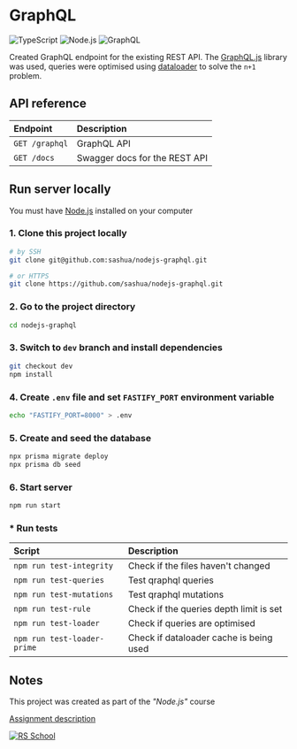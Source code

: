 # GraphQL

![TypeScript](https://img.shields.io/badge/TypeScript-3178C6?logo=typescript&logoColor=fff)
![Node.js](https://img.shields.io/badge/Node.js-272727?logo=nodedotjs&logoColor=339933)
![GraphQL](https://img.shields.io/badge/GraphQL-E10098?logo=graphql&logoColor=fff)

Created GraphQL endpoint for the existing REST API. The [GraphQL.js](https://github.com/graphql/graphql-js) library was used, queries were optimised using [dataloader](https://github.com/graphql/dataloader) to solve the `n+1` problem.

## API reference

| Endpoint       | Description                   |
| :------------- | :---------------------------- |
| `GET /graphql` | GraphQL API                   |
| `GET /docs`    | Swagger docs for the REST API |

## Run server locally

You must have [Node.js](https://nodejs.org/en/download/) installed on your computer

### 1. Clone this project locally

```sh
# by SSH
git clone git@github.com:sashua/nodejs-graphql.git

# or HTTPS
git clone https://github.com/sashua/nodejs-graphql.git
```

### 2. Go to the project directory

```sh
cd nodejs-graphql
```

### 3. Switch to `dev` branch and install dependencies

```sh
git checkout dev
npm install
```

### 4. Create `.env` file and set `FASTIFY_PORT` environment variable

```sh
echo "FASTIFY_PORT=8000" > .env
```

### 5. Create and seed the database

```sh
npx prisma migrate deploy
npx prisma db seed
```

### 6. Start server

```sh
npm run start
```

### \* Run tests

| Script                      | Description                             |
| :-------------------------- | :-------------------------------------- |
| `npm run test-integrity`    | Check if the files haven't changed      |
| `npm run test-queries`      | Test qraphql queries                    |
| `npm run test-mutations`    | Test qraphql mutations                  |
| `npm run test-rule`         | Check if the queries depth limit is set |
| `npm run test-loader`       | Check if queries are optimised          |
| `npm run test-loader-prime` | Check if dataloader cache is being used |

## Notes

This project was created as part of the _"Node.js"_ course

[Assignment description](https://github.com/AlreadyBored/nodejs-assignments/blob/main/assignments/graphql-service/assignment.md)

[![RS School](https://img.shields.io/badge/RS_School-Node.js_2023Q2-F8E856?style=flat)](https://rs.school)
